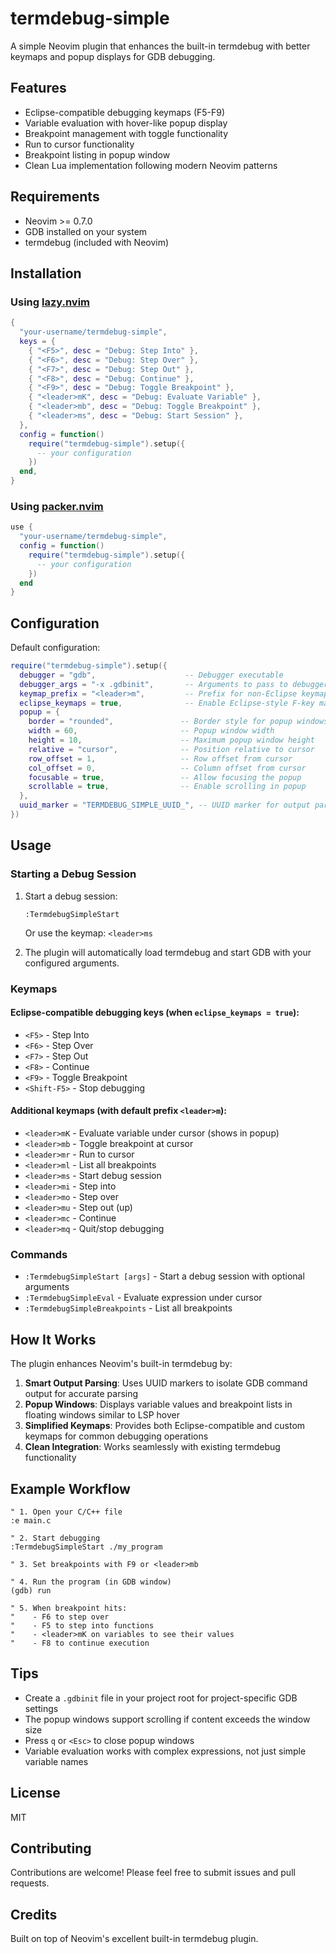 # termdebug-simple

A simple Neovim plugin that enhances the built-in termdebug with better keymaps and popup displays for GDB debugging.

## Features

- Eclipse-compatible debugging keymaps (F5-F9)
- Variable evaluation with hover-like popup display
- Breakpoint management with toggle functionality
- Run to cursor functionality
- Breakpoint listing in popup window
- Clean Lua implementation following modern Neovim patterns

## Requirements

- Neovim >= 0.7.0
- GDB installed on your system
- termdebug (included with Neovim)

## Installation

### Using [lazy.nvim](https://github.com/folke/lazy.nvim)

```lua
{
  "your-username/termdebug-simple",
  keys = {
    { "<F5>", desc = "Debug: Step Into" },
    { "<F6>", desc = "Debug: Step Over" },
    { "<F7>", desc = "Debug: Step Out" },
    { "<F8>", desc = "Debug: Continue" },
    { "<F9>", desc = "Debug: Toggle Breakpoint" },
    { "<leader>mK", desc = "Debug: Evaluate Variable" },
    { "<leader>mb", desc = "Debug: Toggle Breakpoint" },
    { "<leader>ms", desc = "Debug: Start Session" },
  },
  config = function()
    require("termdebug-simple").setup({
      -- your configuration
    })
  end,
}
```

### Using [packer.nvim](https://github.com/wbthomason/packer.nvim)

```lua
use {
  "your-username/termdebug-simple",
  config = function()
    require("termdebug-simple").setup({
      -- your configuration
    })
  end
}
```

## Configuration

Default configuration:

```lua
require("termdebug-simple").setup({
  debugger = "gdb",                    -- Debugger executable
  debugger_args = "-x .gdbinit",       -- Arguments to pass to debugger
  keymap_prefix = "<leader>m",         -- Prefix for non-Eclipse keymaps
  eclipse_keymaps = true,              -- Enable Eclipse-style F-key mappings
  popup = {
    border = "rounded",               -- Border style for popup windows
    width = 60,                       -- Popup window width
    height = 10,                      -- Maximum popup window height
    relative = "cursor",              -- Position relative to cursor
    row_offset = 1,                   -- Row offset from cursor
    col_offset = 0,                   -- Column offset from cursor
    focusable = true,                 -- Allow focusing the popup
    scrollable = true,                -- Enable scrolling in popup
  },
  uuid_marker = "TERMDEBUG_SIMPLE_UUID_", -- UUID marker for output parsing
})
```

## Usage

### Starting a Debug Session

1. Start a debug session:
   ```vim
   :TermdebugSimpleStart
   ```
   Or use the keymap: `<leader>ms`

2. The plugin will automatically load termdebug and start GDB with your configured arguments.

### Keymaps

#### Eclipse-compatible debugging keys (when `eclipse_keymaps = true`):
- `<F5>` - Step Into
- `<F6>` - Step Over  
- `<F7>` - Step Out
- `<F8>` - Continue
- `<F9>` - Toggle Breakpoint
- `<Shift-F5>` - Stop debugging

#### Additional keymaps (with default prefix `<leader>m`):
- `<leader>mK` - Evaluate variable under cursor (shows in popup)
- `<leader>mb` - Toggle breakpoint at cursor
- `<leader>mr` - Run to cursor
- `<leader>ml` - List all breakpoints
- `<leader>ms` - Start debug session
- `<leader>mi` - Step into
- `<leader>mo` - Step over
- `<leader>mu` - Step out (up)
- `<leader>mc` - Continue
- `<leader>mq` - Quit/stop debugging

### Commands

- `:TermdebugSimpleStart [args]` - Start a debug session with optional arguments
- `:TermdebugSimpleEval` - Evaluate expression under cursor
- `:TermdebugSimpleBreakpoints` - List all breakpoints

## How It Works

The plugin enhances Neovim's built-in termdebug by:

1. **Smart Output Parsing**: Uses UUID markers to isolate GDB command output for accurate parsing
2. **Popup Windows**: Displays variable values and breakpoint lists in floating windows similar to LSP hover
3. **Simplified Keymaps**: Provides both Eclipse-compatible and custom keymaps for common debugging operations
4. **Clean Integration**: Works seamlessly with existing termdebug functionality

## Example Workflow

```vim
" 1. Open your C/C++ file
:e main.c

" 2. Start debugging
:TermdebugSimpleStart ./my_program

" 3. Set breakpoints with F9 or <leader>mb

" 4. Run the program (in GDB window)
(gdb) run

" 5. When breakpoint hits:
"    - F6 to step over
"    - F5 to step into functions
"    - <leader>mK on variables to see their values
"    - F8 to continue execution
```

## Tips

- Create a `.gdbinit` file in your project root for project-specific GDB settings
- The popup windows support scrolling if content exceeds the window size
- Press `q` or `<Esc>` to close popup windows
- Variable evaluation works with complex expressions, not just simple variable names

## License

MIT

## Contributing

Contributions are welcome! Please feel free to submit issues and pull requests.

## Credits

Built on top of Neovim's excellent built-in termdebug plugin.